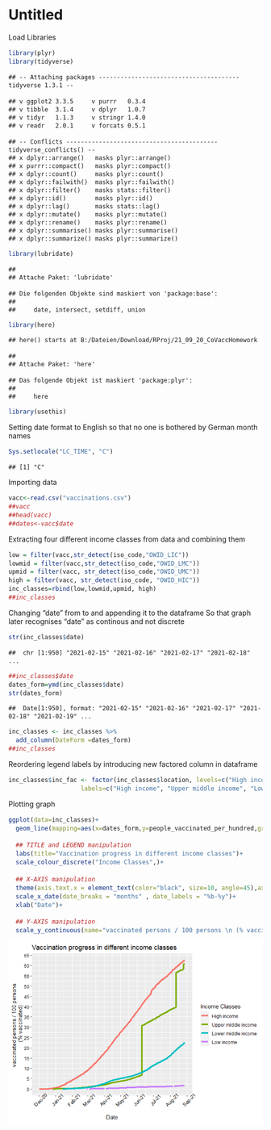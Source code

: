 Untitled
================

Load Libraries

``` r
library(plyr)
library(tidyverse)
```

    ## -- Attaching packages --------------------------------------- tidyverse 1.3.1 --

    ## v ggplot2 3.3.5     v purrr   0.3.4
    ## v tibble  3.1.4     v dplyr   1.0.7
    ## v tidyr   1.1.3     v stringr 1.4.0
    ## v readr   2.0.1     v forcats 0.5.1

    ## -- Conflicts ------------------------------------------ tidyverse_conflicts() --
    ## x dplyr::arrange()   masks plyr::arrange()
    ## x purrr::compact()   masks plyr::compact()
    ## x dplyr::count()     masks plyr::count()
    ## x dplyr::failwith()  masks plyr::failwith()
    ## x dplyr::filter()    masks stats::filter()
    ## x dplyr::id()        masks plyr::id()
    ## x dplyr::lag()       masks stats::lag()
    ## x dplyr::mutate()    masks plyr::mutate()
    ## x dplyr::rename()    masks plyr::rename()
    ## x dplyr::summarise() masks plyr::summarise()
    ## x dplyr::summarize() masks plyr::summarize()

``` r
library(lubridate)
```

    ## 
    ## Attache Paket: 'lubridate'

    ## Die folgenden Objekte sind maskiert von 'package:base':
    ## 
    ##     date, intersect, setdiff, union

``` r
library(here)
```

    ## here() starts at B:/Dateien/Download/RProj/21_09_20_CoVaccHomework

    ## 
    ## Attache Paket: 'here'

    ## Das folgende Objekt ist maskiert 'package:plyr':
    ## 
    ##     here

``` r
library(usethis)
```

Setting date format to English so that no one is bothered by German
month names

``` r
Sys.setlocale("LC_TIME", "C")
```

    ## [1] "C"

Importing data

``` r
vacc<-read.csv("vaccinations.csv")
##vacc
##head(vacc)
##dates<-vacc$date
```

Extracting four different income classes from data and combining them

``` r
low = filter(vacc,str_detect(iso_code,"OWID_LIC"))
lowmid = filter(vacc,str_detect(iso_code,"OWID_LMC"))
upmid = filter(vacc, str_detect(iso_code,"OWID_UMC"))
high = filter(vacc, str_detect(iso_code, "OWID_HIC"))
inc_classes=rbind(low,lowmid,upmid, high)
##inc_classes
```

Changing “date” from <chr> to <date> and appending it to the dataframe
So that graph later recognises “date” as continous and not discrete

``` r
str(inc_classes$date)
```

    ##  chr [1:950] "2021-02-15" "2021-02-16" "2021-02-17" "2021-02-18" ...

``` r
##inc_classes$date
dates_form=ymd(inc_classes$date)
str(dates_form)
```

    ##  Date[1:950], format: "2021-02-15" "2021-02-16" "2021-02-17" "2021-02-18" "2021-02-19" ...

``` r
inc_classes <- inc_classes %>%
  add_column(DateForm =dates_form)
##inc_classes
```

Reordering legend labels by introducing new factored column in dataframe

``` r
inc_classes$inc_fac <- factor(inc_classes$location, levels=c("High income", "Upper middle income", "Lower middle income", "Low income"), 
                    labels=c("High income", "Upper middle income", "Lower middle income", "Low income"))
```

Plotting graph

``` r
ggplot(data=inc_classes)+
  geom_line(mapping=aes(x=dates_form,y=people_vaccinated_per_hundred,group=inc_fac,color=inc_fac),size=1.5)+
  
  ## TITLE and LEGEND manipulation
  labs(title="Vaccination progress in different income classes")+
  scale_colour_discrete("Income Classes",)+

  ## X-AXIS manipulation
  theme(axis.text.x = element_text(color="black", size=10, angle=45),axis.text.y = element_text(color="black",size=9, angle=0))+
  scale_x_date(date_breaks = "months" , date_labels = "%b-%y")+
  xlab("Date")+

  ## Y-AXIS manipulation
  scale_y_continuous(name="vaccinated persons / 100 persons \n (% vaccinated)",breaks = scales::pretty_breaks(n = 10))
```

![](Vacc_files/figure-gfm/unnamed-chunk-7-1.png)<!-- -->
